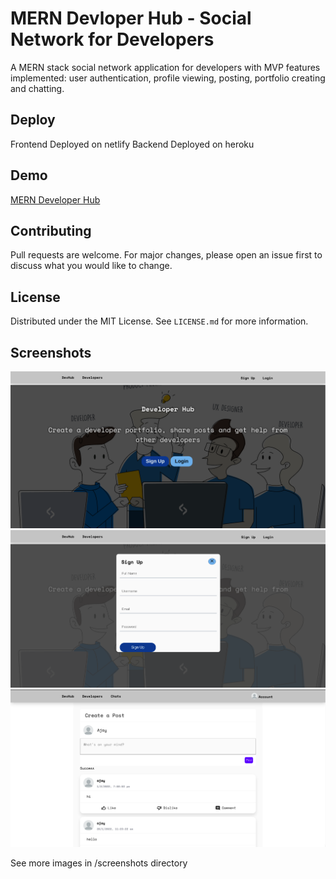 # MERN Devloper Hub - Social Network for Developers

A MERN stack social network application for developers with MVP features implemented: user authentication, profile viewing, posting, portfolio creating and chatting.

## Deploy

Frontend Deployed on netlify
Backend Deployed on heroku

## Demo

[MERN Developer Hub](https://devhub-dev.netlify.app/)

## Contributing
Pull requests are welcome. For major changes, please open an issue first to discuss what you would like to change.

## License

Distributed under the MIT License. See `LICENSE.md` for more information.

## Screenshots

<img src="screenshots/HomePage.png" alt="HomePage" >
<img src="screenshots/SignUpPage.png" alt="SignUpPage" >
<img src="screenshots/Dashboard.png" alt="Dashboard" >

See more images in /screenshots directory

